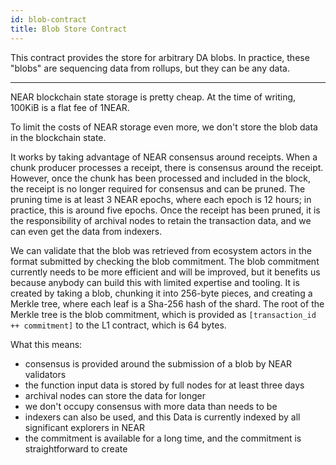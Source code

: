```yaml
---
id: blob-contract
title: Blob Store Contract
---
```


This contract provides the store for arbitrary DA blobs. In practice, these "blobs" are sequencing data from rollups, but they can be any data.

***

NEAR blockchain state storage is pretty cheap. At the time of writing, 100KiB is a flat fee of 1NEAR.

To limit the costs of NEAR storage even more, we don't store the blob data in the blockchain state.

It works by taking advantage of NEAR consensus around receipts.
When a chunk producer processes a receipt, there is consensus around the receipt.
However, once the chunk has been processed and included in the block, the receipt is no longer required for consensus and can be pruned. The pruning time is at least 3 NEAR epochs, where each epoch is 12 hours; in practice, this is around five epochs.
Once the receipt has been pruned, it is the responsibility of archival nodes to retain the transaction data, and we can even get the data from indexers.

We can validate that the blob was retrieved from ecosystem actors in the format submitted by checking the blob commitment.
The blob commitment currently needs to be more efficient and will be improved, but it benefits us because anybody can build this with limited expertise and tooling.
It is created by taking a blob, chunking it into 256-byte pieces, and creating a Merkle tree, where each leaf is a Sha-256 hash of the shard.
The root of the Merkle tree is the blob commitment, which is provided as `[transaction_id ++ commitment]` to the L1 contract, which is 64 bytes.

What this means:

- consensus is provided around the submission of a blob by NEAR validators
- the function input data is stored by full nodes for at least three days
- archival nodes can store the data for longer
- we don't occupy consensus with more data than needs to be
- indexers can also be used, and this Data is currently indexed by all significant explorers in NEAR
- the commitment is available for a long time, and the commitment is straightforward to create
